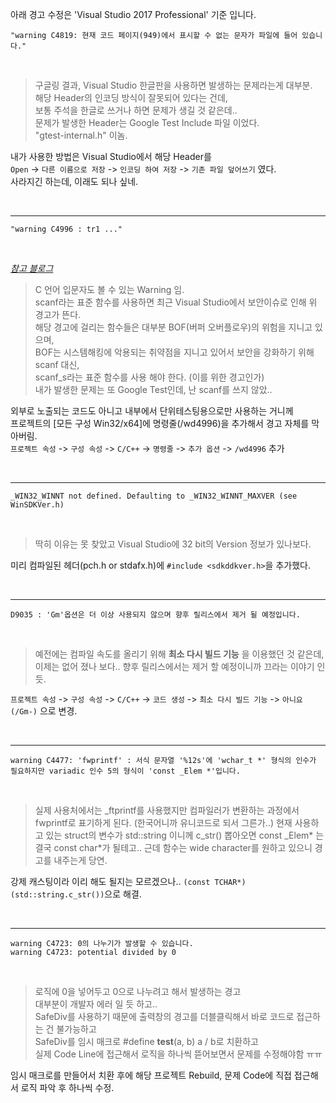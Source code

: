 아래 경고 수정은 'Visual Studio 2017 Professional' 기준 입니다.

`"warning C4819: 현재 코드 페이지(949)에서 표시할 수 없는 문자가 파일에 들어 있습니다."`  

&nbsp;

> 구글링 결과, Visual Studio 한글판을 사용하면 발생하는 문제라는게 대부분.  
해당 Header의 인코딩 방식이 잘못되어 있다는 건데,  
보통 주석을 한글로 쓰거나 하면 문제가 생길 것 같은데..  
문제가 발생한 Header는 Google Test Include 파일 이었다.  
"gtest-internal.h" 이놈.  

내가 사용한 방법은 Visual Studio에서 해당 Header를  
`Open` -> `다른 이름으로 저장` -> `인코딩 하여 저장` -> `기존 파일 덮어쓰기` 였다.  
사라지긴 하는데, 이래도 되나 싶네.

&nbsp;

***

`"warning C4996 : tr1 ..."`  

&nbsp;

*[참고 블로그](https://m.blog.naver.com/hirit808/221615764755)*  

> C 언어 입문자도 볼 수 있는 Warning 임.  
scanf라는 표준 함수를 사용하면 최근 Visual Studio에서 보안이슈로 인해 위 경고가 뜬다.  
해당 경고에 걸리는 함수들은 대부분 BOF(버퍼 오버플로우)의 위험을 지니고 있으며,  
BOF는 시스템해킹에 악용되는 취약점을 지니고 있어서 보안을 강화하기 위해 scanf 대신,  
scanf_s라는 표준 함수를 사용 해야 한다. (이를 위한 경고인가)  
내가 발생한 문제는 또 Google Test인데, 난 scanf를 쓰지 않았..  

외부로 노출되는 코드도 아니고 내부에서 단위테스팅용으로만 사용하는 거니께  
프로젝트의 [모든 구성 Win32/x64]에 명령줄(/wd4996)을 추가해서 경고 자체를 막아버림.  
`프로젝트 속성` -> `구성 속성` -> `C/C++` -> `명령줄` -> `추가 옵션` -> `/wd4996` 추가  

&nbsp;

***

`_WIN32_WINNT not defined. Defaulting to _WIN32_WINNT_MAXVER (see WinSDKVer.h)`

&nbsp;

> 딱히 이유는 못 찾았고 Visual Studio에 32 bit의 Version 정보가 있나보다.

미리 컴파일된 헤더(pch.h or stdafx.h)에 `#include <sdkddkver.h>`을 추가했다.

&nbsp;

***

`D9035 : 'Gm'옵션은 더 이상 사용되지 않으며 향후 릴리스에서 제거 될 예정입니다.`

&nbsp;

> 예전에는 컴파일 속도를 올리기 위해 __최소 다시 빌드 기능__ 을 이용했던 것 같은데,  
이제는 없어 졌나 보다.. 향후 릴리스에서는 제거 할 예정이니까 끄라는 이야기 인듯.

`프로젝트 속성` -> `구성 속성` -> `C/C++` -> `코드 생성` -> `최소 다시 빌드 기능` -> `아니요 (/Gm-)` 으로 변경.  

&nbsp;

***

`warning C4477: 'fwprintf' : 서식 문자열 '%12s'에 'wchar_t *' 형식의 인수가 필요하지만 variadic 인수 5의 형식이 'const _Elem *'입니다.`

&nbsp;

> 실제 사용처에서는 _ftprintf를 사용했지만 컴파일러가 변환하는 과정에서 fwprintf로 표기하게 된다. (한국어니까 유니코드로 되서 그른가..)
현재 사용하고 있는 struct의 변수가 std::string 이니께 c_str() 뽑아오면 const _Elem* 는 결국 const char*가 될테고..
근데 함수는 wide character를 원하고 있으니 경고를 내주는게 당연.

강제 캐스팅이라 이리 해도 될지는 모르겠으나.. `(const TCHAR*)(std::string.c_str())`으로 해결.

&nbsp;


***

`warning C4723: 0의 나누기가 발생할 수 있습니다.`  
`warning C4723: potential divided by 0`

&nbsp;

> 로직에 0을 넣어두고 0으로 나누려고 해서 발생하는 경고  
대부분이 개발자 에러 일 듯 하고..  
SafeDiv를 사용하기 때문에 출력창의 경고를 더블클릭해서 바로 코드로 접근하는 건 불가능하고  
SafeDiv를 임시 매크로 #define __test__(a, b) a / b로 치환하고  
실제 Code Line에 접근해서 로직을 하나씩 뜯어보면서 문제를 수정해야함 ㅠㅠ

임시 매크로를 만들어서 치환 후에 해당 프로젝트 Rebuild, 문제 Code에 직접 접근해서 로직 파악 후 하나씩 수정.

&nbsp;
